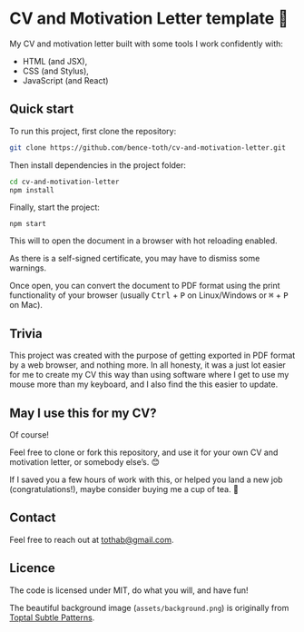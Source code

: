 # CV and Motivation Letter template :page_facing_up:

My CV and motivation letter built with some tools I work confidently with:
- HTML (and JSX),
- CSS (and Stylus),
- JavaScript (and React)


## Quick start

To run this project, first clone the repository:

```sh
git clone https://github.com/bence-toth/cv-and-motivation-letter.git
```

Then install dependencies in the project folder:

```sh
cd cv-and-motivation-letter
npm install
```

Finally, start the project:

```
npm start
```

This will to open the document in a browser with hot reloading enabled.

As there is a self-signed certificate, you may have to dismiss some warnings.

Once open, you can convert the document to PDF format using the print functionality of your browser (usually <kbd>Ctrl</kbd>&nbsp;+&nbsp;<kbd>P</kbd> on Linux/Windows or <kbd>⌘</kbd>&nbsp;+&nbsp;<kbd>P</kbd> on Mac).


## Trivia

This project was created with the purpose of getting exported in PDF format by a web browser, and nothing more. In all honesty, it was a just lot easier for me to create my CV this way than using software where I get to use my mouse more than my keyboard, and I also find the this easier to update.


## May I use this for my CV?

Of course!

Feel free to clone or fork this repository, and use it for your own CV and motivation letter, or somebody else’s. :blush:

If I saved you a few hours of work with this, or helped you land a new job (congratulations!), maybe consider buying me a cup of tea. :tea:


## Contact

Feel free to reach out at [tothab@gmail.com](mailto:tothab@gmail.com).


## Licence

The code is licensed under MIT, do what you will, and have fun!

The beautiful background image (`assets/background.png`) is originally from [Toptal Subtle Patterns](https://www.toptal.com/designers/subtlepatterns/xv/).

